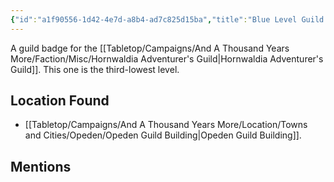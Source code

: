 ```yaml
---
{"id":"a1f90556-1d42-4e7d-a8b4-ad7c825d15ba","title":"Blue Level Guild Badge","description":"A guild badge for the Hornwaldia Adventurer's Guild. This one is the third-lowest level.","isInCurrentInventory":true,"isProscribed":false,"amountHeld":1,"causeOfConsumption":"null","publish":true,"date_created":"Saturday, April 13th 2024, 8:16:04 pm","date_modified":"Friday, April 26th 2024, 11:23:03 pm","editing_lock":false,"live_preview":true,"cssclasses":["mado-heading"],"PassFrontmatter":true}
---
```



A guild badge for the [[Tabletop/Campaigns/And A Thousand Years More/Faction/Misc/Hornwaldia Adventurer's Guild\|Hornwaldia Adventurer's Guild]]. This one is the third-lowest level.

## Location Found

- [[Tabletop/Campaigns/And A Thousand Years More/Location/Towns and Cities/Opeden/Opeden Guild Building\|Opeden Guild Building]].

## Mentions


